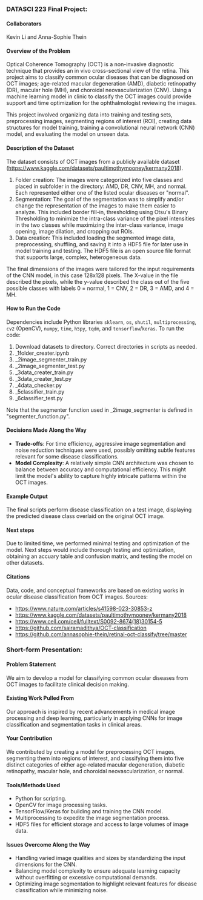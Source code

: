 ### DATASCI 223 Final Project:

#### Collaborators
Kevin Li and Anna-Sophie Thein

#### Overview of the Problem
Optical Coherence Tomography (OCT) is a non-invasive diagnostic technique that provides an in vivo cross-sectional view of the retina. This project aims to classify common ocular diseases that can be diagnosed on OCT images; age-related macular degeneration (AMD), diabetic retinopathy (DR), macular hole (MH), and choroidal neovascularization (CNV). Using a machine learning model in clinic to classify the OCT images could provide support and time optimization for the ophthalmologist reviewing the images. 

This project involved organizing data into training and testing sets, preprocessing images, segmenting regions of interest (ROI), creating data structures for model training, training a convolutional neural network (CNN) model, and evaluating the model on unseen data.

#### Description of the Dataset
The dataset consists of OCT images from a publicly available dataset (https://www.kaggle.com/datasets/paultimothymooney/kermany2018). 
1) Folder creation: The images were categorized into five classes and placed in subfolder in the directory: AMD, DR, CNV, MH, and normal. Each  represented either one of the listed ocular diseases or "normal".
2) Segmentation: The goal of the segmentation was to simplify and/or change the representation of the images to make them easier to analyze. This included border fill-in, thresholding using Otsu's Binary Thresholding to minimize the intra-class variance of the pixel intensities in the two classes while maximizing the inter-class variance, image opening, image dilation, and cropping out ROIs.
3) Data creation: This included loading the segmented image data, preprocessing, shuffling, and saving it into a HDF5 file for later use in model training and testing. The HDF5 file is an open source file format that supports large, complex, heterogeneous data.

The final dimensions of the images were tailored for the input requirements of the CNN model, in this case 128x128 pixels. The X-value in the file described the pixels, while the y-value described the class out of the five possible classes with labels 0 = normal, 1 = CNV, 2 = DR, 3 = AMD, and 4 = MH. 

#### How to Run the Code
Dependencies include Python libraries `sklearn`, `os`, `shutil`, `multiprocessing`, `cv2` (OpenCV), `numpy`, `time`, `h5py`, `tqdm`, and `tensorflow`/`keras`. To run the code:
1. Download datasets to directory. Correct directories in scripts as needed. 
2. _1folder_creater.ipynb
3. _2image_segmenter_train.py
4. _2image_segmenter_test.py
5. _3data_creater_train.py
6. _3data_creater_test.py
7. _4data_checker.py
8. _5classifier_train.py
9. _6classifier_test.py

Note that the segmenter function used in _2image_segmenter is defined in "segmenter_function.py". 

#### Decisions Made Along the Way
- **Trade-offs**: For time efficiency, aggressive image segmentation and noise reduction techniques were used, possibly omitting subtle features relevant for some disease classifications.
- **Model Complexity**: A relatively simple CNN architecture was chosen to balance between accuracy and computational efficiency. This might limit the model's ability to capture highly intricate patterns within the OCT images.

#### Example Output
The final scripts perform disease classification on a test image, displaying the predicted disease class overlaid on the original OCT image. 

#### Next steps 
Due to limited time, we performed minimal testing and optimization of the model. Next steps would include thorough testing and optimization, obtaining an accuary table and confusion matrix, and testing the model on other datasets. 

#### Citations
Data, code, and conceptual frameworks are based on existing works in ocular disease classification from OCT images.
Sources: 
- https://www.nature.com/articles/s41598-023-30853-z
- https://www.kaggle.com/datasets/paultimothymooney/kermany2018
- https://www.cell.com/cell/fulltext/S0092-8674(18)30154-5
- https://github.com/sairamadithya/OCT-classification
- https://github.com/annasophie-thein/retinal-oct-classify/tree/master

### Short-form Presentation:

#### Problem Statement
We aim to develop a model for classifying common ocular diseases from OCT images to facilitate clinical decision making. 

#### Existing Work Pulled From
Our approach is inspired by recent advancements in medical image processing and deep learning, particularly in applying CNNs for image classification and segmentation tasks in clinical areas. 

#### Your Contribution
We contributed by creating a model for preprocessing OCT images, segmenting them into regions of interest, and classifying them into five distinct categories of either age-related macular degeneration, diabetic retinopathy, macular hole, and choroidal neovascularization, or normal.

#### Tools/Methods Used
- Python for scripting.
- OpenCV for image processing tasks.
- TensorFlow/Keras for building and training the CNN model.
- Multiprocessing to expedite the image segmentation process.
- HDF5 files for efficient storage and access to large volumes of image data.

#### Issues Overcome Along the Way
- Handling varied image qualities and sizes by standardizing the input dimensions for the CNN.
- Balancing model complexity to ensure adequate learning capacity without overfitting or excessive computational demands.
- Optimizing image segmentation to highlight relevant features for disease classification while minimizing noise.
